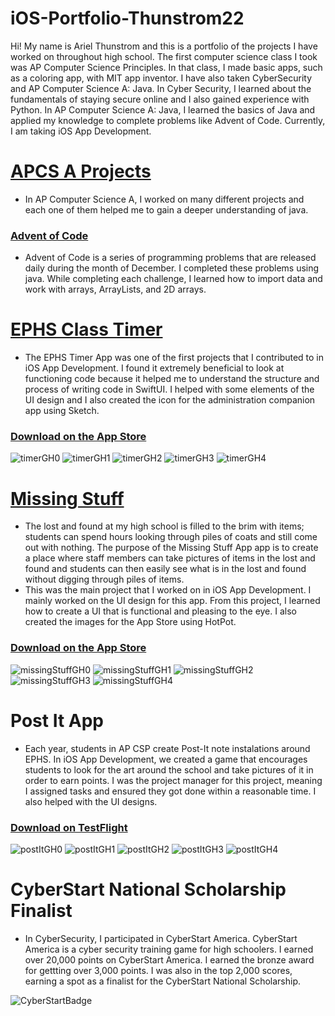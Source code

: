 # iOS-Portfolio-Thunstrom22

Hi! My name is Ariel Thunstrom and this is a portfolio of the projects I have worked on throughout high school. The first computer science class I took was AP Computer Science Principles. In that class, I made basic apps, such as a coloring app, with MIT app inventor. I have also taken CyberSecurity and AP Computer Science A: Java. In Cyber Security, I learned about the fundamentals of staying secure online and I also gained experience with Python. In AP Computer Science A: Java, I learned the basics of Java and applied my knowledge to complete problems like Advent of Code. Currently, I am taking iOS App Development.
# [APCS A Projects](https://github.com/ArielThunstrom/AP-CS-A-2021)
* In AP Computer Science A, I worked on many different projects and each one of them helped me to gain a deeper understanding of java. 

### [Advent of Code](https://github.com/ArielThunstrom/Advent-of-Code) 
* Advent of Code is a series of programming problems that are released daily during the month of December. I completed these problems using java. While completing each challenge, I learned how to import data and work with arrays, ArrayLists, and 2D arrays. 
 


# [EPHS Class Timer](https://github.com/BillA-Dev/EPHS)
* The EPHS Timer App was one of the first projects that I contributed to in iOS App Development. I found it extremely beneficial to look at functioning code because it helped me to understand the structure and process of writing code in SwiftUI. I helped with some elements of the UI design and I also created the icon for the administration companion app using Sketch.
### [Download on the App Store](https://apps.apple.com/us/app/ephs-class-timer/id1608932751)  
![timerGH0](https://user-images.githubusercontent.com/94394689/171720068-3dcbebe6-b3f6-4ba3-8a49-d1864bfcab88.png)
![timerGH1](https://user-images.githubusercontent.com/94394689/171720096-ac17a86b-1f07-46e7-b4c0-a819611d2e85.png)
![timerGH2](https://user-images.githubusercontent.com/94394689/171720110-ff3b8eac-4483-4382-869d-54dce32e1e63.png)
![timerGH3](https://user-images.githubusercontent.com/94394689/171720118-d9598839-1f3c-47e9-8dc2-c2c865d4a34a.png)
![timerGH4](https://user-images.githubusercontent.com/94394689/171720132-44a12362-882e-4728-a8b9-b73426c63a5b.png)




# [Missing Stuff](https://github.com/EPHS-iOS/Minnesota-School-Lost-Found)
* The lost and found at my high school is filled to the brim with items; students can spend hours looking through piles of coats and still come out with nothing. The purpose of the Missing Stuff App app is to create a place where staff members can take pictures of items in the lost and found and students can then easily see what is in the lost and found without digging through piles of items. 
* This was the main project that I worked on in iOS App Development. I mainly worked on the UI design for this app. From this project, I learned how to create a UI that is functional and pleasing to the eye. I also created the images for the App Store using HotPot. 
### [Download on the App Store](https://apps.apple.com/us/app/missing-stuff/id1617140249)


![missingStuffGH0](https://user-images.githubusercontent.com/94394689/171718472-f83d86cc-004b-469d-afd8-9dd00b0f803c.png)
![missingStuffGH1](https://user-images.githubusercontent.com/94394689/171718928-78b5e85f-ce89-41db-ba4f-9d5d3f5509e1.png)
![missingStuffGH2](https://user-images.githubusercontent.com/94394689/171719395-32d9a0f8-4f6b-4f6f-8c29-3dede289c844.png)
![missingStuffGH3](https://user-images.githubusercontent.com/94394689/171719407-e70c3343-97b3-4f7f-be96-ed6ef2f86504.png)
![missingStuffGH4](https://user-images.githubusercontent.com/94394689/171719418-da63260f-9b01-413d-9906-1c050dcc298a.png)




# Post It App 
* Each year, students in AP CSP create Post-It note instalations around EPHS. In iOS App Development, we created a game that encourages students to look for the art around the school and take pictures of it in order to earn points. I was the project manager for this project, meaning I assigned tasks and ensured they got done within a reasonable time. I also helped with the UI designs. 
### [Download on TestFlight](https://apps.apple.com/us/app/postitapp/id1620081294)

![postItGH0](https://user-images.githubusercontent.com/94394689/171725214-6c5452fa-4046-48ec-8454-b732cfc2c26f.png)
![postItGH1](https://user-images.githubusercontent.com/94394689/171725225-e4cc0ee5-3592-45d5-a5f6-808f1dbbf279.png)
![postItGH2](https://user-images.githubusercontent.com/94394689/171725228-67b38cda-a6f8-4318-a73e-0a6086351f15.png)
![postItGH3](https://user-images.githubusercontent.com/94394689/171725229-37948abf-5869-4419-bfdf-bd7892937840.png)
![postItGH4](https://user-images.githubusercontent.com/94394689/171725237-4e2281d7-ae7e-46d9-a2c1-44a4bc51f584.png)



# CyberStart National Scholarship Finalist
* In CyberSecurity, I participated in CyberStart America. CyberStart America is a cyber security training game for high schoolers. I earned over 20,000 points on CyberStart America. I earned the bronze award for gettting over 3,000 points. I was also in the top 2,000 scores, earning a spot as a finalist for the CyberStart National Scholarship.  

![CyberStartBadge](https://user-images.githubusercontent.com/94394689/162280272-a5139aee-bad0-438c-bc33-a939d049630f.PNG)
 

